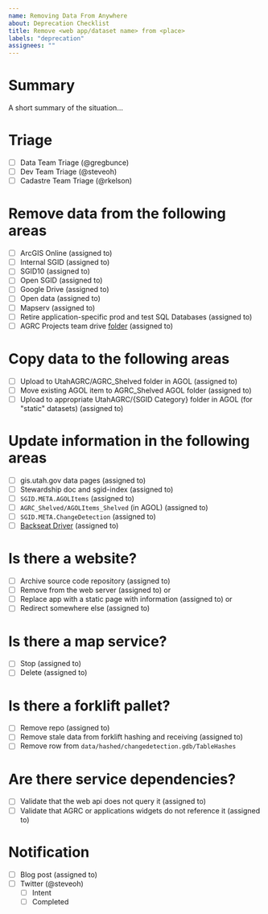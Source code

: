 ```yaml
---
name: Removing Data From Anywhere
about: Deprecation Checklist
title: Remove <web app/dataset name> from <place>
labels: "deprecation"
assignees: ""
---
```


# Summary

A short summary of the situation...

<!--
1. The three teams will triage the request, striking through any line that does not apply.
1. Assign each step to someone based on list of assignments
1. All checkboxes should either be removed or checked before closing the issue.
-->

# Triage

- [ ] Data Team Triage (@gregbunce)
- [ ] Dev Team Triage (@steveoh)
- [ ] Cadastre Team Triage (@rkelson)

# Remove data from the following areas

- [ ] ArcGIS Online (assigned to)
- [ ] Internal SGID (assigned to)
- [ ] SGID10 (assigned to)
- [ ] Open SGID (assigned to)
- [ ] Google Drive (assigned to)
- [ ] Open data (assigned to)
- [ ] Mapserv (assigned to)
- [ ] Retire application-specific prod and test SQL Databases (assigned to)
- [ ] AGRC Projects team drive [folder](https://drive.google.com/drive/folders/0AIVByxAYHd4oUk9PVA) (assigned to)

# Copy data to the following areas

- [ ] Upload to UtahAGRC/AGRC_Shelved folder in AGOL (assigned to)
- [ ] Move existing AGOL item to AGRC_Shelved AGOL folder (assigned to)
- [ ] Upload to appropriate UtahAGRC/{SGID Category} folder in AGOL (for "static" datasets) (assigned to)

# Update information in the following areas

- [ ] gis.utah.gov data pages (assigned to)
- [ ] Stewardship doc and sgid-index (assigned to)
- [ ] `SGID.META.AGOLItems` (assigned to)
- [ ] `AGRC_Shelved/AGOLItems_Shelved` (in AGOL) (assigned to)
- [ ] `SGID.META.ChangeDetection` (assigned to)
- [ ] [Backseat Driver](https://github.com/agrc/backseat-driver) (assigned to)

# Is there a website?

- [ ] Archive source code repository (assigned to)
- [ ] Remove from the web server (assigned to)
      or
- [ ] Replace app with a static page with information (assigned to)
      or
- [ ] Redirect somewhere else (assigned to)

# Is there a map service?

- [ ] Stop (assigned to)
- [ ] Delete (assigned to)

# Is there a forklift pallet?

- [ ] Remove repo (assigned to)
- [ ] Remove stale data from forklift hashing and receiving (assigned to)
- [ ] Remove row from `data/hashed/changedetection.gdb/TableHashes`

# Are there service dependencies?

- [ ] Validate that the web api does not query it (assigned to)
- [ ] Validate that AGRC or applications widgets do not reference it (assigned to)

# Notification

- [ ] Blog post (assigned to)
- [ ] Twitter (@steveoh)
  - [ ] Intent
  - [ ] Completed
